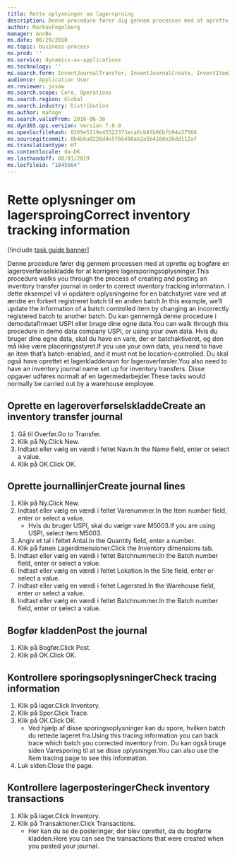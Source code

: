 ```yaml
---
title: Rette oplysninger om lagersproing
description: Denne procedure fører dig gennem processen med at oprette og bogføre en lageroverførselskladde for at korrigere lagersporingsoplysninger.
author: MarkusFogelberg
manager: AnnBe
ms.date: 08/29/2018
ms.topic: business-process
ms.prod: ''
ms.service: dynamics-ax-applications
ms.technology: ''
ms.search.form: InventJournalTransfer, InventJournalCreate, InventItemIdLookupSimple, InventBatchIdLookup, InventLocationIdLookup, InventDimTracking, InventTrans
audience: Application User
ms.reviewer: josaw
ms.search.scope: Core, Operations
ms.search.region: Global
ms.search.industry: Distribution
ms.author: mafoge
ms.search.validFrom: 2016-06-30
ms.dyn365.ops.version: Version 7.0.0
ms.openlocfilehash: 8269e5119e45522373eca6cb8fb06bfb94a37566
ms.sourcegitcommit: 8b4b6a9226d4e5f66498ab2a5b4160e26dd112af
ms.translationtype: HT
ms.contentlocale: da-DK
ms.lasthandoff: 08/01/2019
ms.locfileid: "1845564"
---
```

# <a name="correct-inventory-tracking-information"></a><span data-ttu-id="91d02-103">Rette oplysninger om lagersproing</span><span class="sxs-lookup"><span data-stu-id="91d02-103">Correct inventory tracking information</span></span>

[!include [task guide banner](../../includes/task-guide-banner.md)]

<span data-ttu-id="91d02-104">Denne procedure fører dig gennem processen med at oprette og bogføre en lageroverførselskladde for at korrigere lagersporingsoplysninger.</span><span class="sxs-lookup"><span data-stu-id="91d02-104">This procedure walks you through the process of creating and posting an inventory transfer journal in order to correct inventory tracking information.</span></span> <span data-ttu-id="91d02-105">I dette eksempel vil vi opdatere oplysningerne for en batchstyret vare ved at ændre en forkert registreret batch til en anden batch.</span><span class="sxs-lookup"><span data-stu-id="91d02-105">In this example, we’ll update the information of a batch controlled item by changing an incorrectly registered batch to another batch.</span></span> <span data-ttu-id="91d02-106">Du kan gennemgå denne procedure i demodatafirmaet USPI eller bruge dine egne data.</span><span class="sxs-lookup"><span data-stu-id="91d02-106">You can walk through this procedure in demo data company USPI, or using your own data.</span></span> <span data-ttu-id="91d02-107">Hvis du bruger dine egne data, skal du have en vare, der er batchaktiveret, og den må ikke være placeringsstyret.</span><span class="sxs-lookup"><span data-stu-id="91d02-107">If you use your own data, you need to have an item that’s batch-enabled, and it must not be location-controlled.</span></span> <span data-ttu-id="91d02-108">Du skal også have oprettet et lagerkladdenavn for lageroverførsler.</span><span class="sxs-lookup"><span data-stu-id="91d02-108">You also need to have an inventory journal name set up for inventory transfers.</span></span> <span data-ttu-id="91d02-109">Disse opgaver udføres normalt af en lagermedarbejder.</span><span class="sxs-lookup"><span data-stu-id="91d02-109">These tasks would normally be carried out by a warehouse employee.</span></span>


## <a name="create-an-inventory-transfer-journal"></a><span data-ttu-id="91d02-110">Oprette en lageroverførselskladde</span><span class="sxs-lookup"><span data-stu-id="91d02-110">Create an inventory transfer journal</span></span>
1. <span data-ttu-id="91d02-111">Gå til Overfør.</span><span class="sxs-lookup"><span data-stu-id="91d02-111">Go to Transfer.</span></span>
2. <span data-ttu-id="91d02-112">Klik på Ny.</span><span class="sxs-lookup"><span data-stu-id="91d02-112">Click New.</span></span>
3. <span data-ttu-id="91d02-113">Indtast eller vælg en værdi i feltet Navn.</span><span class="sxs-lookup"><span data-stu-id="91d02-113">In the Name field, enter or select a value.</span></span>
4. <span data-ttu-id="91d02-114">Klik på OK.</span><span class="sxs-lookup"><span data-stu-id="91d02-114">Click OK.</span></span>

## <a name="create-journal-lines"></a><span data-ttu-id="91d02-115">Oprette journallinjer</span><span class="sxs-lookup"><span data-stu-id="91d02-115">Create journal lines</span></span>
1. <span data-ttu-id="91d02-116">Klik på Ny.</span><span class="sxs-lookup"><span data-stu-id="91d02-116">Click New.</span></span>
2. <span data-ttu-id="91d02-117">Indtast eller vælg en værdi i feltet Varenummer.</span><span class="sxs-lookup"><span data-stu-id="91d02-117">In the Item number field, enter or select a value.</span></span>
    * <span data-ttu-id="91d02-118">Hvis du bruger USPI, skal du vælge vare M5003.</span><span class="sxs-lookup"><span data-stu-id="91d02-118">If you are using USPI, select item M5003.</span></span>  
3. <span data-ttu-id="91d02-119">Angiv et tal i feltet Antal.</span><span class="sxs-lookup"><span data-stu-id="91d02-119">In the Quantity field, enter a number.</span></span>
4. <span data-ttu-id="91d02-120">Klik på fanen Lagerdimensioner.</span><span class="sxs-lookup"><span data-stu-id="91d02-120">Click the Inventory dimensions tab.</span></span>
5. <span data-ttu-id="91d02-121">Indtast eller vælg en værdi i feltet Batchnummer.</span><span class="sxs-lookup"><span data-stu-id="91d02-121">In the Batch number field, enter or select a value.</span></span>
6. <span data-ttu-id="91d02-122">Indtast eller vælg en værdi i feltet Lokation.</span><span class="sxs-lookup"><span data-stu-id="91d02-122">In the Site field, enter or select a value.</span></span>
7. <span data-ttu-id="91d02-123">Indtast eller vælg en værdi i feltet Lagersted.</span><span class="sxs-lookup"><span data-stu-id="91d02-123">In the Warehouse field, enter or select a value.</span></span>
8. <span data-ttu-id="91d02-124">Indtast eller vælg en værdi i feltet Batchnummer.</span><span class="sxs-lookup"><span data-stu-id="91d02-124">In the Batch number field, enter or select a value.</span></span>

## <a name="post-the-journal"></a><span data-ttu-id="91d02-125">Bogfør kladden</span><span class="sxs-lookup"><span data-stu-id="91d02-125">Post the journal</span></span>
1. <span data-ttu-id="91d02-126">Klik på Bogfør.</span><span class="sxs-lookup"><span data-stu-id="91d02-126">Click Post.</span></span>
2. <span data-ttu-id="91d02-127">Klik på OK.</span><span class="sxs-lookup"><span data-stu-id="91d02-127">Click OK.</span></span>

## <a name="check-tracing-information"></a><span data-ttu-id="91d02-128">Kontrollere sporingsoplysninger</span><span class="sxs-lookup"><span data-stu-id="91d02-128">Check tracing information</span></span>
1. <span data-ttu-id="91d02-129">Klik på lager.</span><span class="sxs-lookup"><span data-stu-id="91d02-129">Click Inventory.</span></span>
2. <span data-ttu-id="91d02-130">Klik på Spor.</span><span class="sxs-lookup"><span data-stu-id="91d02-130">Click Trace.</span></span>
3. <span data-ttu-id="91d02-131">Klik på OK.</span><span class="sxs-lookup"><span data-stu-id="91d02-131">Click OK.</span></span>
    * <span data-ttu-id="91d02-132">Ved hjælp af disse sporingsoplysninger kan du spore, hvilken batch du rettede lageret fra.</span><span class="sxs-lookup"><span data-stu-id="91d02-132">Using this tracing information you can back trace which batch you corrected inventory from.</span></span>  <span data-ttu-id="91d02-133">Du kan også bruge siden Varesporing til at se disse oplysninger.</span><span class="sxs-lookup"><span data-stu-id="91d02-133">You can also use the Item tracing page to see this information.</span></span>  
4. <span data-ttu-id="91d02-134">Luk siden.</span><span class="sxs-lookup"><span data-stu-id="91d02-134">Close the page.</span></span>

## <a name="check-inventory-transactions"></a><span data-ttu-id="91d02-135">Kontrollere lagerposteringer</span><span class="sxs-lookup"><span data-stu-id="91d02-135">Check inventory transactions</span></span>
1. <span data-ttu-id="91d02-136">Klik på lager.</span><span class="sxs-lookup"><span data-stu-id="91d02-136">Click Inventory.</span></span>
2. <span data-ttu-id="91d02-137">Klik på Transaktioner.</span><span class="sxs-lookup"><span data-stu-id="91d02-137">Click Transactions.</span></span>
    * <span data-ttu-id="91d02-138">Her kan du se de posteringer, der blev oprettet, da du bogførte kladden.</span><span class="sxs-lookup"><span data-stu-id="91d02-138">Here you can see the transactions that were created when you posted your journal.</span></span>   

